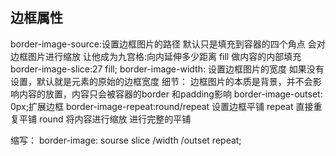  ## 边框属性
 border-image-source:设置边框图片的路径 默认只是填充到容器的四个角点  会对边框图片进行缩放
 让他成为九宫格:向内延伸多少距离 fill 做内容的内部填充
 border-image-slice:27 fill;
 border-image-width: 设置边框图片的宽度 如果没有设置，默认就是元素的原始的边框宽度
 细节：
 边框图片的本质是背景，并不会影响内容的放置，内容只会被容器的border 和padding影响
 border-image-outset: 0px;扩展边框
 border-image-repeat:round/repeat 设置边框平铺
  repeat 直接重复平铺
  round 将内容进行缩放 进行完整的平铺

  缩写：
    border-image: sourse slice /width /outset repeat;
    